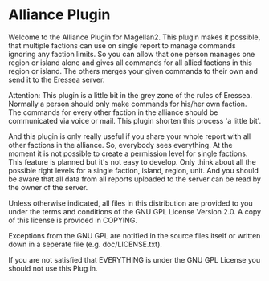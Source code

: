 # Alliance Plugin

Welcome to the Alliance Plugin for Magellan2. This plugin makes it 
possible, that multiple factions can use on single report to manage 
commands ignoring any faction limits. So you can allow that one 
person manages one region or island alone and gives all commands 
for all allied factions in this region or island. The others merges
your given commands to their own and send it to the Eressea server.

Attention: This plugin is a little bit in the grey zone of the 
rules of Eressea. Normally a person should only make commands for 
his/her own faction. The commands for every other faction in the 
alliance should be communicated via voice or mail. This plugin 
shorten this process 'a little bit'.

And this plugin is only really useful if you share your whole report
with all other factions in the alliance. So, everybody sees 
everything. At the moment it is not possible to create a permission
level for single factions. This feature is planned but it's not easy
to develop. Only think about all the possible right levels for a
single faction, island, region, unit. And you should be aware that
all data from all reports uploaded to the server can be read by the
owner of the server.

Unless otherwise indicated, all files in this distribution are 
provided to you under the terms and conditions of the GNU GPL 
License Version 2.0. A copy of this license is provided in 
COPYING.

Exceptions from the GNU GPL  are notified in the source files 
itself or written down in a seperate file (e.g. doc/LICENSE.txt).

If you are not satisfied that EVERYTHING is under the GNU GPL 
License you should not use this Plug in.
